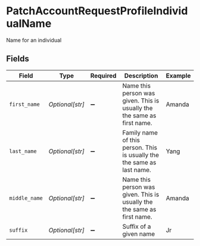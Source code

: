 # PatchAccountRequestProfileIndividualName

Name for an individual


## Fields

| Field                                                                   | Type                                                                    | Required                                                                | Description                                                             | Example                                                                 |
| ----------------------------------------------------------------------- | ----------------------------------------------------------------------- | ----------------------------------------------------------------------- | ----------------------------------------------------------------------- | ----------------------------------------------------------------------- |
| `first_name`                                                            | *Optional[str]*                                                         | :heavy_minus_sign:                                                      | Name this person was given. This is usually the the same as first name. | Amanda                                                                  |
| `last_name`                                                             | *Optional[str]*                                                         | :heavy_minus_sign:                                                      | Family name of this person. This is usually the the same as last name.  | Yang                                                                    |
| `middle_name`                                                           | *Optional[str]*                                                         | :heavy_minus_sign:                                                      | Name this person was given. This is usually the the same as first name. | Amanda                                                                  |
| `suffix`                                                                | *Optional[str]*                                                         | :heavy_minus_sign:                                                      | Suffix of a given name                                                  | Jr                                                                      |